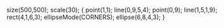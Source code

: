 size(500,500);
scale(30);
{
point(1,1);
line(0,9,5,4);
point(0,9);
line(1,5,1,9);
rect(4,1,6,3);
ellipseMode(CORNERS);
 ellipse(6,8,4,3);
}
